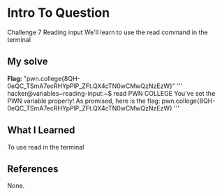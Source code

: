 # Intro To Question
Challenge 7
Reading input 
We'll learn to use the read command in the terminal 
## My solve
**Flag:** "pwn.college{8QH-0eQC_TSmA7ecRHYpPlP_ZFt.QX4cTN0wCMwQzNzEzW}"
'''
hacker@variables~reading-input:~$ read PWN
COLLEGE
You've set the PWN variable properly! As promised, here is the flag:
pwn.college{8QH-0eQC_TSmA7ecRHYpPlP_ZFt.QX4cTN0wCMwQzNzEzW}
'''
## What I Learned
To use read in the terminal 
## References
None.
